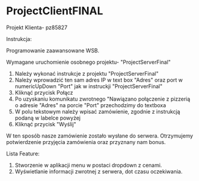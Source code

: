 # ProjectClientFINAL

Projekt Klienta- pz85827

Instrukcja:

Programowanie zaawansowane WSB. 

Wymagane uruchomienie osobnego projektu- "ProjectServerFinal"

1. Należy wykonać instrukcje z projektu "ProjectServerFinal" 
2. Należy wprowadzić ten sam adres IP w text box "Adres" oraz port w numericUpDown "Port" jak w instruckji "ProjectServerFinal"
3. Kliknąć przycisk Połącz 
4. Po uzyskaniu komunikatu zwrotnego "Nawiązano połączenie z pizzerią o adresie "Adres" na porcie "Port" przechodzimy do textboxa
5. W polu tekstowym należy wpisać zamówienie, zgodnie z instrukcją podaną w labelce powyżej
6. Kliknąć przycisk "Wyślij"

W ten sposób nasze zamówienie zostało wysłane do serwera. Otrzymujemy potwierdzenie przyjęcia zamówienia oraz przyznany nam bonus.

Lista Feature: 
1. Stworzenie w aplikacji menu w postaci dropdown z cenami.
2. Wyświetlanie informacji zwrotnej z serwera, dot czasu oczekiwania.
